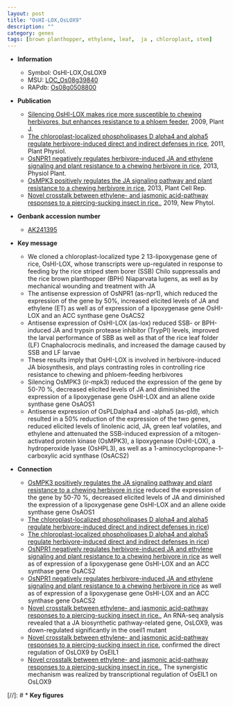 ```yaml
---
layout: post
title: "OsHI-LOX,OsLOX9"
description: ""
category: genes
tags: [brown planthopper, ethylene, leaf,  ja , chloroplast, stem]
---
```


* **Information**  
    + Symbol: OsHI-LOX,OsLOX9  
    + MSU: [LOC_Os08g39840](http://rice.plantbiology.msu.edu/cgi-bin/ORF_infopage.cgi?orf=LOC_Os08g39840)  
    + RAPdb: [Os08g0508800](http://rapdb.dna.affrc.go.jp/viewer/gbrowse_details/irgsp1?name=Os08g0508800)  

* **Publication**  
    + [Silencing OsHI-LOX makes rice more susceptible to chewing herbivores, but enhances resistance to a phloem feeder](http://www.ncbi.nlm.nih.gov/pubmed?term=Silencing+OsHI-LOX+makes+rice+more+susceptible+to+chewing+herbivores,+but+enhances+resistance+to+a+phloem+feeder%5BTitle%5D), 2009, Plant J.
    + [The chloroplast-localized phospholipases D alpha4 and alpha5 regulate herbivore-induced direct and indirect defenses in rice](http://www.ncbi.nlm.nih.gov/pubmed?term=The+chloroplast-localized+phospholipases+D+alpha4+and+alpha5+regulate+herbivore-induced+direct+and+indirect+defenses+in+rice%5BTitle%5D), 2011, Plant Physiol.
    + [OsNPR1 negatively regulates herbivore-induced JA and ethylene signaling and plant resistance to a chewing herbivore in rice](http://www.ncbi.nlm.nih.gov/pubmed?term=OsNPR1+negatively+regulates+herbivore-induced+JA+and+ethylene+signaling+and+plant+resistance+to+a+chewing+herbivore+in+rice%5BTitle%5D), 2013, Physiol Plant.
    + [OsMPK3 positively regulates the JA signaling pathway and plant resistance to a chewing herbivore in rice](http://www.ncbi.nlm.nih.gov/pubmed?term=OsMPK3+positively+regulates+the+JA+signaling+pathway+and+plant+resistance+to+a+chewing+herbivore+in+rice%5BTitle%5D), 2013, Plant Cell Rep.
    + [Novel crosstalk between ethylene- and jasmonic acid-pathway responses to a piercing-sucking insect in rice.](http://www.ncbi.nlm.nih.gov/pubmed?term=Novel+crosstalk+between+ethylene-+and+jasmonic+acid-pathway+responses+to+a+piercing-sucking+insect+in+rice.%5BTitle%5D), 2019, New Phytol.

* **Genbank accession number**  
    + [AK241395](http://www.ncbi.nlm.nih.gov/nuccore/AK241395)

* **Key message**  
    + We cloned a chloroplast-localized type 2 13-lipoxygenase gene of rice, OsHI-LOX, whose transcripts were up-regulated in response to feeding by the rice striped stem borer (SSB) Chilo suppressalis and the rice brown planthopper (BPH) Niaparvata lugens, as well as by mechanical wounding and treatment with JA
    + The antisense expression of OsNPR1 (as-npr1), which reduced the expression of the gene by 50%, increased elicited levels of JA and ethylene (ET) as well as of expression of a lipoxygenase gene OsHI-LOX and an ACC synthase gene OsACS2
    + Antisense expression of OsHI-LOX (as-lox) reduced SSB- or BPH-induced JA and trypsin protease inhibitor (TrypPI) levels, improved the larval performance of SBB as well as that of the rice leaf folder (LF) Cnaphalocrocis medinalis, and increased the damage caused by SSB and LF larvae
    + These results imply that OsHI-LOX is involved in herbivore-induced JA biosynthesis, and plays contrasting roles in controlling rice resistance to chewing and phloem-feeding herbivores
    + Silencing OsMPK3 (ir-mpk3) reduced the expression of the gene by 50-70 %, decreased elicited levels of JA and diminished the expression of a lipoxygenase gene OsHI-LOX and an allene oxide synthase gene OsAOS1
    + Antisense expression of OsPLDalpha4 and -alpha5 (as-pld), which resulted in a 50% reduction of the expression of the two genes, reduced elicited levels of linolenic acid, JA, green leaf volatiles, and ethylene and attenuated the SSB-induced expression of a mitogen-activated protein kinase (OsMPK3), a lipoxygenase (OsHI-LOX), a hydroperoxide lyase (OsHPL3), as well as a 1-aminocyclopropane-1-carboxylic acid synthase (OsACS2)

* **Connection**  
    + [OsMPK3 positively regulates the JA signaling pathway and plant resistance to a chewing herbivore in rice](ir-mpk3) reduced the expression of the gene by 50-70 %, decreased elicited levels of JA and diminished the expression of a lipoxygenase gene OsHI-LOX and an allene oxide synthase gene OsAOS1
    + [The chloroplast-localized phospholipases D alpha4 and alpha5 regulate herbivore-induced direct and indirect defenses in rice](OsACS2))
    + [The chloroplast-localized phospholipases D alpha4 and alpha5 regulate herbivore-induced direct and indirect defenses in rice](OsACS2))
    + [OsNPR1 negatively regulates herbivore-induced JA and ethylene signaling and plant resistance to a chewing herbivore in rice](ET) as well as of expression of a lipoxygenase gene OsHI-LOX and an ACC synthase gene OsACS2
    + [OsNPR1 negatively regulates herbivore-induced JA and ethylene signaling and plant resistance to a chewing herbivore in rice](ET) as well as of expression of a lipoxygenase gene OsHI-LOX and an ACC synthase gene OsACS2
    + [Novel crosstalk between ethylene- and jasmonic acid-pathway responses to a piercing-sucking insect in rice.](http://www.ncbi.nlm.nih.gov/pubmed?term=Novel+crosstalk+between+ethylene-+and+jasmonic+acid-pathway+responses+to+a+piercing-sucking+insect+in+rice.%5BTitle%5D),  An RNA-seq analysis revealed that a JA biosynthetic pathway-related gene, OsLOX9, was down-regulated significantly in the oseil1 mutant
    + [Novel crosstalk between ethylene- and jasmonic acid-pathway responses to a piercing-sucking insect in rice.](Electrophoretic+mobility+shift+assay) confirmed the direct regulation of OsLOX9 by OsEIL1
    + [Novel crosstalk between ethylene- and jasmonic acid-pathway responses to a piercing-sucking insect in rice.](http://www.ncbi.nlm.nih.gov/pubmed?term=Novel+crosstalk+between+ethylene-+and+jasmonic+acid-pathway+responses+to+a+piercing-sucking+insect+in+rice.%5BTitle%5D),  The synergistic mechanism was realized by transcriptional regulation of OsEIL1 on OsLOX9

[//]: # * **Key figures**  


